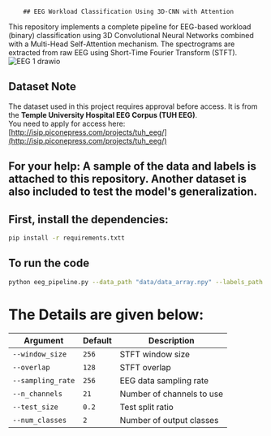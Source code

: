 
        ## EEG Workload Classification Using 3D-CNN with Attention
This repository implements a complete pipeline for EEG-based workload (binary) classification using 3D Convolutional Neural Networks combined with a Multi-Head Self-Attention mechanism. The spectrograms are extracted from raw EEG using Short-Time Fourier Transform (STFT).
![EEG 1 drawio](https://github.com/user-attachments/assets/25d0c65a-b133-4da9-bbe6-c3ebdd8b47b7)<?xml version="1.0" encoding="UTF-8"?>

## Dataset Note

The dataset used in this project requires approval before access. It is from the **Temple University Hospital EEG Corpus (TUH EEG)**.  
You need to apply for access here: [http://isip.piconepress.com/projects/tuh_eeg/](http://isip.piconepress.com/projects/tuh_eeg/)

## For your help: A sample of the data and labels is attached to this repository. Another dataset is also included to test the model's generalization.


## First, install the dependencies:

```bash
pip install -r requirements.txtt
```
## To run the code
```bash
python eeg_pipeline.py --data_path "data/data_array.npy" --labels_path "data/labels.npy" --save_dir "results" --model_path "results/final_model.h5" --epochs 15 --batch_size 16
```
# The Details are given below:

|   Argument        | Default | Description               |
| ----------------- | ------- | ------------------------- |
| `--window_size`   | `256`   | STFT window size          |
| `--overlap`       | `128`   | STFT overlap              |
| `--sampling_rate` | `256`   | EEG data sampling rate    |
| `--n_channels`    | `21`    | Number of channels to use |
| `--test_size`     | `0.2`   | Test split ratio          |
| `--num_classes`   | `2`     | Number of output classes  |




